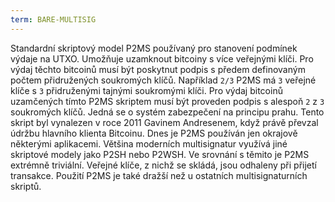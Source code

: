 ```yaml
---
term: BARE-MULTISIG
---
```


Standardní skriptový model P2MS používaný pro stanovení podmínek výdaje na UTXO. Umožňuje uzamknout bitcoiny s více veřejnými klíči. Pro výdaj těchto bitcoinů musí být poskytnut podpis s předem definovaným počtem přidružených soukromých klíčů. Například `2/3` P2MS má `3` veřejné klíče s `3` přidruženými tajnými soukromými klíči. Pro výdaj bitcoinů uzamčených tímto P2MS skriptem musí být proveden podpis s alespoň `2` z `3` soukromých klíčů. Jedná se o systém zabezpečení na principu prahu. Tento skript byl vynalezen v roce 2011 Gavinem Andresenem, když právě převzal údržbu hlavního klienta Bitcoinu. Dnes je P2MS používán jen okrajově některými aplikacemi. Většina moderních multisignatur využívá jiné skriptové modely jako P2SH nebo P2WSH. Ve srovnání s těmito je P2MS extrémně triviální. Veřejné klíče, z nichž se skládá, jsou odhaleny při přijetí transakce. Použití P2MS je také dražší než u ostatních multisignaturních skriptů.